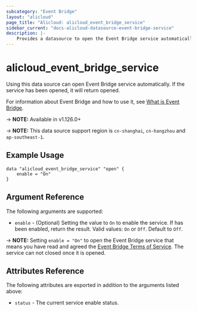 ```yaml
---
subcategory: "Event Bridge"
layout: "alicloud"
page_title: "Alicloud: alicloud_event_bridge_service"
sidebar_current: "docs-alicloud-datasource-event-bridge-service"
description: |-
    Provides a datasource to open the Event Bridge service automatically.
---
```


# alicloud\_event\_bridge\_service

Using this data source can open Event Bridge service automatically. If the service has been opened, it will return opened.

For information about Event Bridge and how to use it, see [What is Event Bridge](https://www.alibabacloud.com/help/en/doc-detail/163239.htm).

-> **NOTE:** Available in v1.126.0+

-> **NOTE:** This data source support region is `cn-shanghai`, `cn-hangzhou` and `ap-southeast-1`.

## Example Usage

```
data "alicloud_event_bridge_service" "open" {
	enable = "On"
}
```

## Argument Reference

The following arguments are supported:

* `enable` - (Optional) Setting the value to `On` to enable the service. If has been enabled, return the result. Valid values: `On` or `Off`. Default to `Off`.

-> **NOTE:** Setting `enable = "On"` to open the Event Bridge service that means you have read and agreed the [Event Bridge Terms of Service](https://help.aliyun.com/document_detail/163911.html). The service can not closed once it is opened.

## Attributes Reference

The following attributes are exported in addition to the arguments listed above:

* `status` - The current service enable status. 